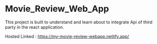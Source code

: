# Movie_Review_Web_App

This project is built to understand and learn about to integrate Api of third party in the react application.

Hosted Linked : https://my-movie-review-webapp.netlify.app/
